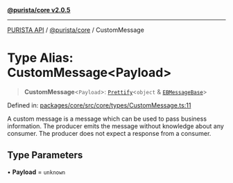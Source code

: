 [**@purista/core v2.0.5**](../README.md)

***

[PURISTA API](../../../packages.md) / [@purista/core](../README.md) / CustomMessage

# Type Alias: CustomMessage\<Payload\>

> **CustomMessage**\<`Payload`\>: [`Prettify`](Prettify.md)\<`object` & [`EBMessageBase`](EBMessageBase.md)\>

Defined in: [packages/core/src/core/types/CustomMessage.ts:11](https://github.com/puristajs/purista/blob/master/packages/core/src/core/types/CustomMessage.ts#L11)

A custom message is a message which can be used to pass business information.
The producer emits the message without knowledge about any consumer.
The producer does not expect a response from a consumer.

## Type Parameters

• **Payload** = `unknown`
